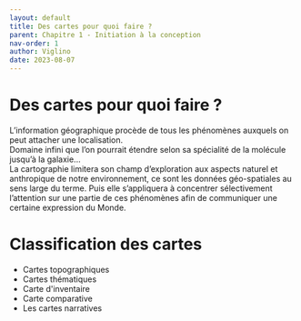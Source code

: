 ```yaml
---
layout: default
title: Des cartes pour quoi faire ?
parent: Chapitre 1 - Initiation à la conception
nav-order: 1
author: Viglino
date: 2023-08-07
---
```


# Des cartes pour quoi faire ?

L’information géographique procède de tous les phénomènes auxquels on peut attacher une localisation.  
Domaine infini que l’on pourrait étendre selon sa spécialité de la molécule jusqu’à la galaxie...  
La cartographie limitera son champ d’exploration aux aspects naturel et anthropique de notre environnement, ce sont les données géo-spatiales au sens large du terme. Puis elle s’appliquera à concentrer sélectivement l’attention sur une partie de ces phénomènes afin de communiquer une certaine expression du Monde.

# Classification des cartes

* Cartes topographiques
* Cartes thématiques
* Carte d'inventaire 
* Carte comparative
* Les cartes narratives
